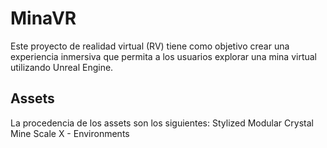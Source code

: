 # MinaVR
Este proyecto de realidad virtual (RV) tiene como objetivo crear una experiencia inmersiva que permita a los usuarios explorar una mina virtual utilizando Unreal Engine.

## Assets
La procedencia de los assets son los siguientes: 
Stylized Modular Crystal Mine
Scale X - Environments